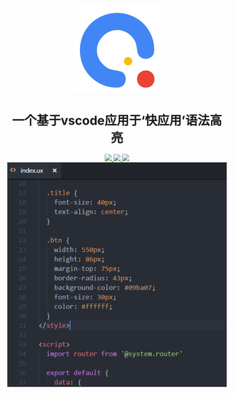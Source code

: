 <div align="center">
    <a href="https://github.com/hatedMe/QuickApp-For-Highlighter">
        <img src="https://github.com/hatedMe/QuickApp-For-Highlighter/raw/master/img/logo.png">
    </a>
    <h1>一个基于vscode应用于‘快应用’语法高亮</h1>
    <div>
        <a href="https://marketplace.visualstudio.com/items?itemName=Atom.QuickApp-For-Highlighter#qna">
            <img src="https://img.shields.io/vscode-marketplace/v/Atom.QuickApp-For-Highlighter.svg?style=flat-square" />
        </a>
        <a href="https://marketplace.visualstudio.com/items?itemName=Atom.QuickApp-For-Highlighter#qna">
            <img src="https://img.shields.io/vscode-marketplace/r/Atom.QuickApp-For-Highlighter.svg?style=flat-square" />
        </a>
        <a href="https://marketplace.visualstudio.com/items?itemName=Atom.QuickApp-For-Highlighter#qna">
            <img src="https://img.shields.io/vscode-marketplace/d/Atom.QuickApp-For-Highlighter.svg?style=flat-square" />
        </a>
    </div>
</div>

<div align="center">
    <img src="https://github.com/hatedMe/QuickApp-For-Highlighter/raw/master/img/test.png">
</div>

